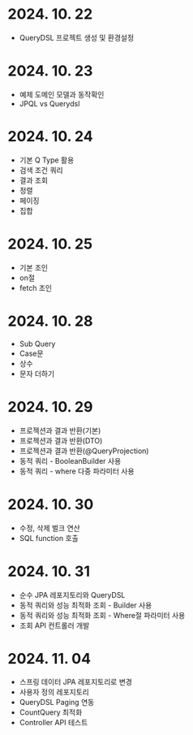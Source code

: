 # 2024. 10. 22
- QueryDSL 프로젝트 생성 및 환경설정

# 2024. 10. 23
- 예제 도메인 모델과 동작확인
- JPQL vs Querydsl

# 2024. 10. 24
- 기본 Q Type 활용
- 검색 조건 쿼리
- 결과 조회
- 정렬
- 페이징
- 집합

# 2024. 10. 25
- 기본 조인
- on절
- fetch 조인

# 2024. 10. 28
- Sub Query
- Case문
- 상수
- 문자 더하기

# 2024. 10. 29
- 프로젝션과 결과 반환(기본)
- 프로젝션과 결과 반환(DTO)
- 프로젝션과 결과 반환(@QueryProjection)
- 동적 쿼리 - BooleanBuilder 사용
- 동적 쿼리 - where 다중 파라미터 사용

# 2024. 10. 30
- 수정, 삭제 벌크 연산
- SQL function 호출

# 2024. 10. 31
- 순수 JPA 레포지토리와 QueryDSL
- 동적 쿼리와 성능 최적화 조회 - Builder 사용
- 동적 쿼리와 성능 최적화 조회 - Where절 파라미터 사용
- 조회 API 컨트롤러 개발

# 2024. 11. 04
- 스프링 데이터 JPA 레포지토리로 변경
- 사용자 정의 레포지토리
- QueryDSL Paging 연동
- CountQuery 최적화
- Controller API 테스트
